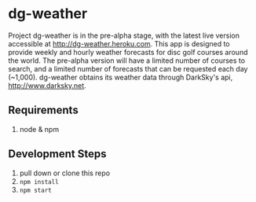 # dg-weather

Project dg-weather is in the pre-alpha stage, with the latest live version accessible at http://dg-weather.heroku.com. This app is designed to provide weekly and hourly weather forecasts for disc golf courses around the world. The pre-alpha version will have a limited number of courses to search, and a limited number of forecasts that can be requested each day (~1,000). dg-weather obtains its weather data through DarkSky's api, http://www.darksky.net. 

## Requirements
1. node & npm

## Development Steps
1. pull down or clone this repo
2. `npm install`
3. `npm start`
